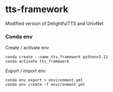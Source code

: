 # tts-framework
Modified version of DelightfulTTS and UnivNet

### Conda env

Create / activate env

```
conda create --name tts_framework python=3.11
conda activate tts_framework
```

Export / import env

```
conda env export > environment.yml
conda env create -f environment.yml
```
